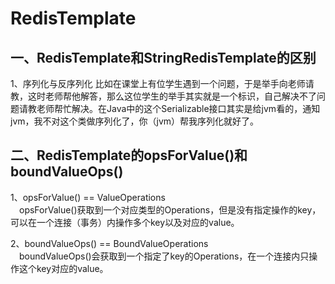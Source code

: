 # RedisTemplate
## 一、RedisTemplate和StringRedisTemplate的区别
1、序列化与反序列化
比如在课堂上有位学生遇到一个问题，于是举手向老师请教，这时老师帮他解答，那么这位学生的举手其实就是一个标识，自己解决不了问题请教老师帮忙解决。在Java中的这个Serializable接口其实是给jvm看的，通知jvm，我不对这个类做序列化了，你（jvm）帮我序列化就好了。</br>

## 二、RedisTemplate的opsForValue()和boundValueOps()
1、opsForValue()  ==  ValueOperations <br>
&emsp;opsForValue()获取到一个对应类型的Operations，但是没有指定操作的key，可以在一个连接（事务）内操作多个key以及对应的value。

2、boundValueOps() == BoundValueOperations <br>
&emsp;boundValueOps()会获取到一个指定了key的Operations，在一个连接内只操作这个key对应的value。
